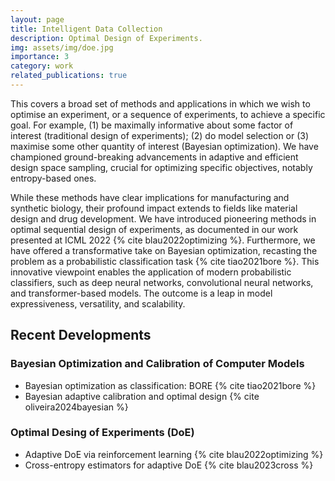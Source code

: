 ```yaml
---
layout: page
title: Intelligent Data Collection
description: Optimal Design of Experiments. 
img: assets/img/doe.jpg
importance: 3
category: work
related_publications: true
---
```


This covers a broad set of methods and applications in which we wish to optimise an experiment, or a sequence of experiments, to achieve a specific goal. For example, (1) be maximally informative about some factor of interest (traditional design of experiments); (2) do model selection or (3) maximise some other quantity of interest (Bayesian optimization). We have championed ground-breaking advancements in adaptive and efficient design space sampling, crucial for optimizing specific objectives, notably entropy-based ones. 

While these methods have clear implications for manufacturing and synthetic biology, their profound impact extends to fields like material design and drug development. We have introduced pioneering methods in optimal sequential design of experiments, as documented in our work presented at ICML 2022 {% cite blau2022optimizing %}.  Furthermore, we have offered a transformative take on Bayesian optimization, recasting the problem as a probabilistic classification task {% cite tiao2021bore %}. This innovative viewpoint enables the application of modern probabilistic classifiers, such as deep neural networks, convolutional neural networks, and transformer-based models. The outcome is a leap in model expressiveness, versatility, and scalability.


## Recent Developments 

### Bayesian Optimization and Calibration of Computer Models 
<ul>
    <li> Bayesian optimization as classification: BORE  {% cite tiao2021bore %} </li>
    <li> Bayesian adaptive calibration and optimal design {% cite oliveira2024bayesian %} </li>
</ul>


### Optimal Desing of Experiments (DoE)
<ul>
    <li> Adaptive DoE via reinforcement learning  {% cite blau2022optimizing %} </li>
    <li> Cross-entropy estimators for adaptive DoE {% cite blau2023cross %} </li>
</ul>






